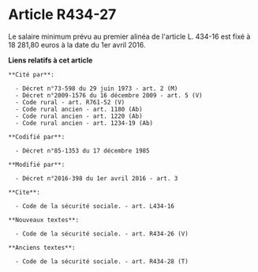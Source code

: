 # Article R434-27

Le salaire minimum prévu au premier alinéa de l'article L. 434-16 est fixé à          18 281,80 euros à la date du 1er avril
2016.

**Liens relatifs à cet article**

	**Cité par**:

	  - Décret n°73-598 du 29 juin 1973 - art. 2 (M)
	  - Décret n°2009-1576 du 16 décembre 2009 - art. 5 (V)
	  - Code rural - art. R761-52 (V)
	  - Code rural ancien - art. 1180 (Ab)
	  - Code rural ancien - art. 1220 (Ab)
	  - Code rural ancien - art. 1234-19 (Ab)

	**Codifié par**:

	  - Décret n°85-1353 du 17 décembre 1985

	**Modifié par**:

	  - Décret n°2016-398 du 1er avril 2016 - art. 3

	**Cite**:

	  - Code de la sécurité sociale. - art. L434-16

	**Nouveaux textes**:

	  - Code de la sécurité sociale. - art. R434-26 (V)

	**Anciens textes**:

	  - Code de la sécurité sociale. - art. R434-28 (T)
